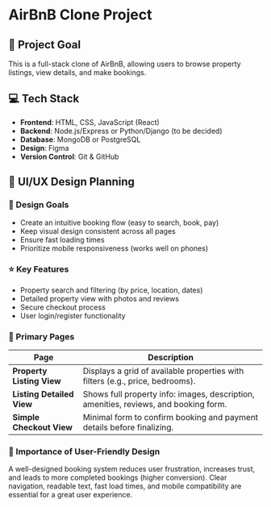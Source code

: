 # AirBnB Clone Project

## 🎯 Project Goal
This is a full-stack clone of AirBnB, allowing users to browse property listings, view details, and make bookings.

## 💻 Tech Stack
- **Frontend**: HTML, CSS, JavaScript (React)
- **Backend**: Node.js/Express or Python/Django (to be decided)
- **Database**: MongoDB or PostgreSQL
- **Design**: Figma
- **Version Control**: Git & GitHub

## 🎨 UI/UX Design Planning

### 🎯 Design Goals
- Create an intuitive booking flow (easy to search, book, pay)
- Keep visual design consistent across all pages
- Ensure fast loading times
- Prioritize mobile responsiveness (works well on phones)

### ⭐ Key Features
- Property search and filtering (by price, location, dates)
- Detailed property view with photos and reviews
- Secure checkout process
- User login/register functionality

### 📄 Primary Pages

| Page | Description |
|------|-----------|
| **Property Listing View** | Displays a grid of available properties with filters (e.g., price, bedrooms). |
| **Listing Detailed View** | Shows full property info: images, description, amenities, reviews, and booking form. |
| **Simple Checkout View** | Minimal form to confirm booking and payment details before finalizing. |

### 💬 Importance of User-Friendly Design
A well-designed booking system reduces user frustration, increases trust, and leads to more completed bookings (higher conversion). Clear navigation, readable text, fast load times, and mobile compatibility are essential for a great user experience.